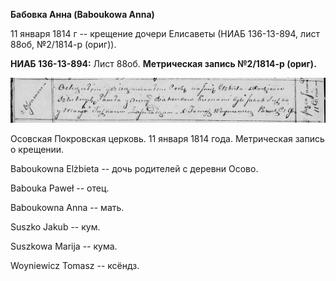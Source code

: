 **Бабовка Анна (Baboukowa Anna)**

11 января 1814 г -- крещение дочери Елисаветы (НИАБ 136-13-894, лист
88об, №2/1814-р (ориг)).

**НИАБ 136-13-894:** Лист 88об. **Метрическая запись №2/1814-р (ориг).**

![](./media/d3de7033c8b231d29d42f2bcb674f54558d7e1f4.png)

Осовская Покровская церковь. 11 января 1814 года. Метрическая запись о
крещении.

Baboukowna Elżbieta -- дочь родителей с деревни Осовo.

Babouka Paweł -- отец.

Baboukowna Anna -- мать.

Suszko Jakub -- кум.

Suszkowa Marija -- кума.

Woyniewicz Tomasz -- ксёндз.
